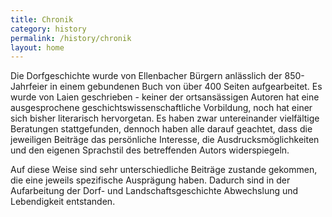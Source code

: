 ```yaml
---
title: Chronik
category: history
permalink: /history/chronik
layout: home
---
```


Die Dorfgeschichte wurde von Ellenbacher Bürgern anlässlich der 850-Jahrfeier in einem gebundenen Buch von über 400 Seiten aufgearbeitet. Es wurde von Laien geschrieben - keiner der ortsansässigen Autoren hat eine ausgesprochene geschichtswissenschaftliche Vorbildung, noch hat einer sich bisher literarisch hervorgetan. Es haben zwar untereinander vielfältige Beratungen stattgefunden, dennoch haben alle darauf geachtet, dass die jeweiligen Beiträge das persönliche Interesse, die Ausdrucksmöglichkeiten und den eigenen Sprachstil des betreffenden Autors widerspiegeln.

Auf diese Weise sind sehr unterschiedliche Beiträge zustande gekommen, die eine jeweils spezifische Ausprägung haben. Dadurch sind in der Aufarbeitung der Dorf- und Landschaftsgeschichte Abwechslung und Lebendigkeit entstanden.